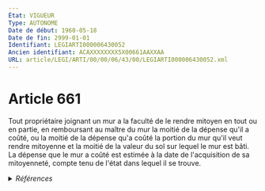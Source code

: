 ```yaml
---
État: VIGUEUR
Type: AUTONOME
Date de début: 1960-05-18
Date de fin: 2999-01-01
Identifiant: LEGIARTI000006430052
Ancien identifiant: ACAXXXXXXXX5X00661AAXXAA
URL: article/LEGI/ARTI/00/00/06/43/00/LEGIARTI000006430052.xml
---
```


<h1>Article 661</h1>

Tout propriétaire joignant un mur a la faculté de le rendre mitoyen en tout ou
en partie, en remboursant au maître du mur la moitié de la dépense qu'il a
coûté, ou la moitié de la dépense qu'a coûté la portion du mur qu'il veut rendre
mitoyenne et la moitié de la valeur du sol sur lequel le mur est bâti. La
dépense que le mur a coûté est estimée à la date de l'acquisition de sa
mitoyenneté, compte tenu de l'état dans lequel il se trouve.


<details>
  <summary><em>Références</em></summary>

  <h2>Textes faisant référence à l'article</h2>
  
  <ul>
    <li>
      <a href="https://legal.tricoteuses.fr//redirection/JORFTEXT000000874685?vers=git&vers=legifrance">Loi n°60-464 du 17 mai 1960 MODIFIANT DIVERS ART. DU CODE CIVIL EN TANT QU'ILS PREVOIENT DES INDEMNITES DUES A LA SUITE DE CERTAINES ACQUISITIONS OU RESTITUTIONS DE BIENS FAISANT L'OBJET DE DROITS REELS MOBILIERS OU IMMOBILIERS</a> MODIFICATION cible
    </li>
  </ul>
  
  <h2>Références faites par l'article</h2>
  
  <ul>
    <li>
      CODIFICATION source Loi 1804-01-31
    </li>
    <li>
      CREATION source Loi 1804-01-31 promulguée le 10 février 1804
    </li>
    <li>
      1960-05-17 MODIFICATION source <a href="https://legal.tricoteuses.fr//redirection/JORFTEXT000000874685?vers=git&vers=legifrance">Loi n°60-464 du 17 mai 1960 MODIFIANT DIVERS ART. DU CODE CIVIL EN TANT QU'ILS PREVOIENT DES INDEMNITES DUES A LA SUITE DE CERTAINES ACQUISITIONS OU RESTITUTIONS DE BIENS FAISANT L'OBJET DE DROITS REELS MOBILIERS OU IMMOBILIERS</a>
    </li>
  </ul>
</details>

